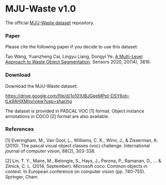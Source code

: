 # MJU-Waste v1.0

The official [MJU-Waste dataset](https://github.com/realwecan/mju-waste) repository.

### Paper

Please cite the following paper if you decide to use this dataset:

Tao Wang, Yuanzheng Cai, Lingyu Liang, Dongyi Ye. [A Multi-Level Approach to Waste Object Segmentation](https://doi.org/10.3390/s20143816). Sensors 2020, 20(14), 3816.

### Download

Download the MJU-Waste dataset:

https://drive.google.com/file/d/1o101UBJGeeMPpI-DSY6oh-tLk9AHXMny/view?usp=sharing

The dataset is provided in PASCAL VOC [1] format.
Object instance annotations in COCO [2] format are also available.

### References

[1] Everingham, M., Van Gool, L., Williams, C. K., Winn, J., & Zisserman, A. (2010). The pascal visual object classes (voc) challenge. International journal of computer vision, 88(2), 303-338.

[2] Lin, T. Y., Maire, M., Belongie, S., Hays, J., Perona, P., Ramanan, D., ... & Zitnick, C. L. (2014, September). Microsoft coco: Common objects in context. In European conference on computer vision (pp. 740-755). Springer, Cham.
